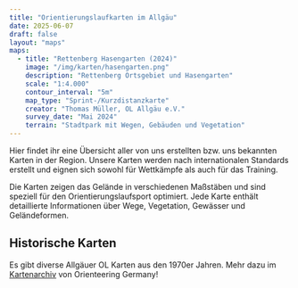 ```yaml
---
title: "Orientierungslaufkarten im Allgäu"
date: 2025-06-07
draft: false
layout: "maps"
maps:
  - title: "Rettenberg Hasengarten (2024)"
    image: "/img/karten/hasengarten.png"
    description: "Rettenberg Ortsgebiet und Hasengarten"
    scale: "1:4.000"
    contour_interval: "5m"
    map_type: "Sprint-/Kurzdistanzkarte"
    creator: "Thomas Müller, OL Allgäu e.V."
    survey_date: "Mai 2024"
    terrain: "Stadtpark mit Wegen, Gebäuden und Vegetation"
---
```



Hier findet ihr eine Übersicht aller von uns erstellten bzw. uns bekannten Karten in der Region. Unsere Karten werden nach internationalen Standards erstellt und eignen sich sowohl für Wettkämpfe als auch für das Training.

Die Karten zeigen das Gelände in verschiedenen Maßstäben und sind speziell für den Orientierungslaufsport optimiert. Jede Karte enthält detaillierte Informationen über Wege, Vegetation, Gewässer und Geländeformen.

<!--more-->

## Historische Karten

Es gibt diverse Allgäuer OL Karten aus den 1970er Jahren. Mehr dazu im [Kartenarchiv](https://omaps.me/clubs/ag-osport/maps#lng=10.2899&lat=47.5079&zoom=9)
von Orienteering Germany!